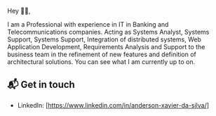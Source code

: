 Hey 👋🏻,

I am a Professional with experience in IT in Banking and Telecommunications companies.
Acting as Systems Analyst, Systems Support, Systems Support, Integration of distributed systems, Web Application Development, Requirements Analysis and Support to the business team in the refinement of new features and definition of architectural solutions. 
You can see what I am currently up to on.

## 📬 Get in touch

- LinkedIn: [https://www.linkedin.com/in/anderson-xavier-da-silva/]
